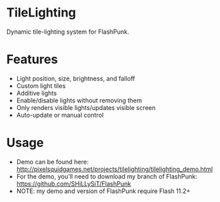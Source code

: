 TileLighting
=============
Dynamic tile-lighting system for FlashPunk.

Features
=============
* Light position, size, brightness, and falloff
* Custom light tiles
* Additive lights
* Enable/disable lights without removing them
* Only renders visible lights/updates visible screen
* Auto-update or manual control

Usage
=============
* Demo can be found here: http://pixelsquidgames.net/projects/tilelighting/tilelighting_demo.html
* For the demo, you'll need to download my branch of FlashPunk: https://github.com/SHiLLySiT/FlashPunk
* NOTE: my demo and version of FlashPunk require Flash 11.2+